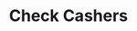 ---
title: Check Cashers
slug: check-cashers
updated-on: '2024-05-30T13:44:31.749Z'
created-on: '2024-05-30T13:41:46.671Z'
published-on: '2024-05-30T13:54:32.469Z'
f_city-state-2:
- cms/city/lawrenceville-ga.md
- cms/city/patterson-la.md
- cms/city/houma-la.md
- cms/city/amelia-la.md
- cms/city/joplin-mo.md
- cms/city/cassville-mo.md
- cms/city/lake-elsinore-ca.md
- cms/city/morgan-city-la.md
- cms/city/broken-arrow-ok.md
- cms/city/tremont-street-braintre-ma.md
f_locations:
- cms/payday-loan/check-cashers-10636.md
- cms/payday-loan/check-cashers-10637.md
- cms/payday-loan/check-cashers-10638.md
- cms/payday-loan/check-cashers-10639.md
- cms/payday-loan/check-cashers-10640.md
- cms/payday-loan/check-cashers-10641.md
- cms/payday-loan/check-cashers-10642.md
- cms/payday-loan/check-cashers-10643.md
- cms/payday-loan/check-cashers-10644.md
- cms/payday-loan/check-cashers-10645.md
- cms/payday-loan/check-cashers-10646.md
- cms/payday-loan/check-cashers-10647.md
- cms/payday-loan/check-cashers-10648.md
- cms/payday-loan/check-cashers-10649.md
- cms/payday-loan/check-cashers-10650.md
- cms/payday-loan/check-cashers-10651.md
- cms/payday-loan/check-cashers-10652.md
- cms/payday-loan/check-cashers-10653.md
- cms/payday-loan/check-cashers-10654.md
f_states:
- cms/state/georgia.md
- cms/state/louisiana.md
- cms/state/missouri.md
- cms/state/california.md
- cms/state/oklahoma.md
- cms/state/massachusetts.md
layout: '[company].html'
tags: company
---